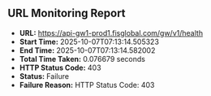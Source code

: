 ## URL Monitoring Report

- **URL:** https://api-gw1-prod1.fisglobal.com/gw/v1/health
- **Start Time:** 2025-10-07T07:13:14.505323
- **End Time:** 2025-10-07T07:13:14.582002
- **Total Time Taken:** 0.076679 seconds
- **HTTP Status Code:** 403
- **Status:** Failure
- **Failure Reason:** HTTP Status Code: 403
